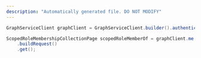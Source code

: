 ```yaml
---
description: "Automatically generated file. DO NOT MODIFY"
---
```

<!-- markdownlint-disable MD041 -->

```java
GraphServiceClient graphClient = GraphServiceClient.builder().authenticationProvider( authProvider ).buildClient();

ScopedRoleMembershipCollectionPage scopedRoleMemberOf = graphClient.me().scopedRoleMemberOf()
    .buildRequest()
    .get();
```
